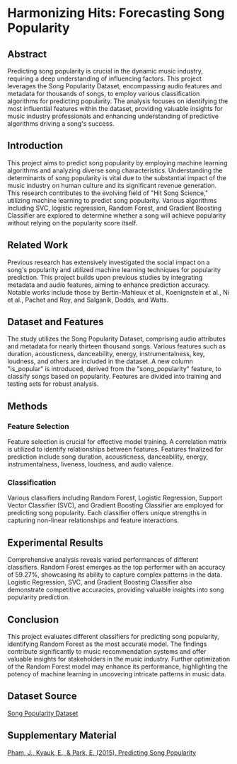 # Harmonizing Hits: Forecasting Song Popularity

## Abstract

Predicting song popularity is crucial in the dynamic music industry, requiring a deep understanding of influencing factors. This project leverages the Song Popularity Dataset, encompassing audio features and metadata for thousands of songs, to employ various classification algorithms for predicting popularity. The analysis focuses on identifying the most influential features within the dataset, providing valuable insights for music industry professionals and enhancing understanding of predictive algorithms driving a song's success.

## Introduction

This project aims to predict song popularity by employing machine learning algorithms and analyzing diverse song characteristics. Understanding the determinants of song popularity is vital due to the substantial impact of the music industry on human culture and its significant revenue generation. This research contributes to the evolving field of "Hit Song Science," utilizing machine learning to predict song popularity. Various algorithms including SVC, logistic regression, Random Forest, and Gradient Boosting Classifier are explored to determine whether a song will achieve popularity without relying on the popularity score itself.

## Related Work

Previous research has extensively investigated the social impact on a song's popularity and utilized machine learning techniques for popularity prediction. This project builds upon previous studies by integrating metadata and audio features, aiming to enhance prediction accuracy. Notable works include those by Bertin-Mahieux et al., Koenignstein et al., Ni et al., Pachet and Roy, and Salganik, Dodds, and Watts.

## Dataset and Features

The study utilizes the Song Popularity Dataset, comprising audio attributes and metadata for nearly thirteen thousand songs. Various features such as duration, acousticness, danceability, energy, instrumentalness, key, loudness, and others are included in the dataset. A new column "is_popular" is introduced, derived from the "song_popularity" feature, to classify songs based on popularity. Features are divided into training and testing sets for robust analysis.

## Methods

### Feature Selection

Feature selection is crucial for effective model training. A correlation matrix is utilized to identify relationships between features. Features finalized for prediction include song duration, acousticness, danceability, energy, instrumentalness, liveness, loudness, and audio valence.

### Classification

Various classifiers including Random Forest, Logistic Regression, Support Vector Classifier (SVC), and Gradient Boosting Classifier are employed for predicting song popularity. Each classifier offers unique strengths in capturing non-linear relationships and feature interactions.

## Experimental Results

Comprehensive analysis reveals varied performances of different classifiers. Random Forest emerges as the top performer with an accuracy of 59.27%, showcasing its ability to capture complex patterns in the data. Logistic Regression, SVC, and Gradient Boosting Classifier also demonstrate competitive accuracies, providing valuable insights into song popularity prediction.

## Conclusion

This project evaluates different classifiers for predicting song popularity, identifying Random Forest as the most accurate model. The findings contribute significantly to music recommendation systems and offer valuable insights for stakeholders in the music industry. Further optimization of the Random Forest model may enhance its performance, highlighting the potency of machine learning in uncovering intricate patterns in music data.

## Dataset Source

[Song Popularity Dataset](https://www.kaggle.com/datasets/yasserh/song-popularity-dataset)

## Supplementary Material

[Pham, J., Kyauk, E., & Park, E. (2015). Predicting Song Popularity](https://cs229.stanford.edu/proj2015/140_report.pdf)
